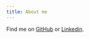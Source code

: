 ```yaml
---
title: About me
---
```


Find me on [GitHub](https://github.com/fbeline) or [Linkedin](https://www.linkedin.com/in/felipebb).

